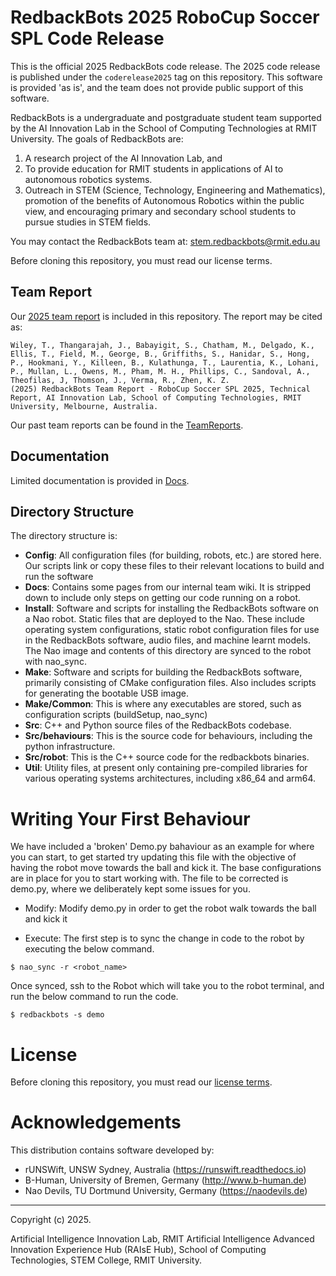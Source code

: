 # RedbackBots 2025 RoboCup Soccer SPL Code Release
This is the official 2025 RedbackBots code release.
The 2025 code release is published under the `coderelease2025` tag on this repository.
This software is provided 'as is', and the team does not provide public support of this software.

RedbackBots is a undergraduate and postgraduate student team supported by the AI Innovation Lab in the School of Computing Technologies at RMIT University.
The goals of RedbackBots are:

1. A research project of the AI Innovation Lab, and
2. To provide education for RMIT students in applications of AI to autonomous robotics systems.
3. Outreach in STEM (Science, Technology, Engineering and Mathematics), promotion of the benefits of Autonomous Robotics within the public view, and encouraging primary and secondary school students to pursue studies in STEM fields.

You may contact the RedbackBots team at: <stem.redbackbots@rmit.edu.au>

Before cloning this repository, you must read our license terms.

## Team Report

Our [2025 team report](TeamReports/RedbackBots_Teampaper_2025.pdf) is included in this repository. The report may be cited as:

    Wiley, T., Thangarajah, J., Babayigit, S., Chatham, M., Delgado, K., Ellis, T., Field, M., George, B., Griffiths, S., Hanidar, S., Hong, P., Hookmani, Y., Killeen, B., Kulathunga, T., Laurentia, K., Lohani, P., Mullan, L., Owens, M., Pham, M. H., Phillips, C., Sandoval, A., Theofilas, J, Thomson, J., Verma, R., Zhen, K. Z.
    (2025) RedbackBots Team Report - RoboCup Soccer SPL 2025, Technical Report, AI Innovation Lab, School of Computing Technologies, RMIT University, Melbourne, Australia.

Our past team reports can be found in the [TeamReports](TeamReports).

## Documentation
Limited documentation is provided in [Docs](Docs/Home.md).

## Directory Structure
The directory structure is:

* **Config**:
    All configuration files (for building, robots, etc.) are stored here.
    Our scripts link or copy these files to their relevant locations to build and run the software
* **Docs**:
    Contains some pages from our internal team wiki. It is stripped down to include only steps on getting our code running on a robot.
* **Install**:
    Software and scripts for installing the RedbackBots software on a Nao robot. Static files that are deployed to the Nao. These include operating system configurations, static robot configuration files for use in the RedbackBots software, audio files, and machine learnt models. The Nao image and contents of this directory are synced to the robot with nao_sync.
* **Make**:
    Software and scripts for building the RedbackBots software, primarily consisting of CMake configuration files. Also includes scripts for generating the bootable USB image.
* **Make/Common**:
    This is where any executables are stored, such as configuration scripts (buildSetup, nao_sync)
* **Src**:
    C++ and Python source files of the RedbackBots codebase.
* **Src/behaviours**:
    This is the source code for behaviours, including the python infrastructure.
* **Src/robot**:
    This is the C++ source code for the redbackbots binaries.
* **Util**:
    Utility files, at present only containing pre-compiled libraries for various operating systems architectures, including x86_64 and arm64.


# Writing Your First Behaviour

We have included a 'broken' Demo.py bahaviour as an example for where you can
start, to get started try updating this file with the objective of having the robot move towards the ball and kick it. The base configurations are in place for you to start working with.
The file to be corrected is demo.py, where we deliberately kept some issues for you.


* Modify:
Modify demo.py in order to get the robot walk towards the ball and kick it

* Execute:
The first step is to sync the change in code to the robot by executing the below command.


```shell
$ nao_sync -r <robot_name>
```
Once synced, ssh to the Robot which will take you to the robot terminal, and run the below command to run the code.


```shell
$ redbackbots -s demo
```

# License

Before cloning this repository, you must read our [license terms](License.md).

# Acknowledgements

This distribution contains software developed by:
* rUNSWift, UNSW Sydney, Australia (https://runswift.readthedocs.io)
* B-Human, University of Bremen, Germany (http://www.b-human.de)
* Nao Devils, TU Dortmund University, Germany (https://naodevils.de)

----

Copyright (c) 2025.

Artificial Intelligence Innovation Lab, RMIT Artificial Intelligence Advanced Innovation Experience Hub (RAIsE Hub), School of Computing Technologies, STEM College, RMIT University.
